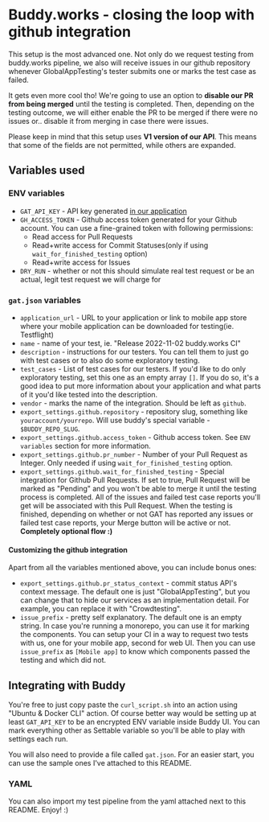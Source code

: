 # Buddy.works - closing the loop with github integration

This setup is the most advanced one. Not only do we request testing from buddy.works pipeline, we also will receive issues in our github repository whenever GlobalAppTesting's tester submits one or marks the test case as failed.

It gets even more cool tho! We're going to use an option to **disable our PR from being merged** until the testing is completed. Then, depending on the testing outcome, we will either enable the PR to be merged if there were no issues or.. disable it from merging in case there were issues.

Please keep in mind that this setup uses **V1 version of our API**. This means that some of the fields are not permitted, while others are expanded.

## Variables used

### ENV variables

- `GAT_API_KEY` - API key generated [in our application](https://app.globalapptesting.com/organization-settings/api-settings)
- `GH_ACCESS_TOKEN` - Github access token generated for your Github account. You can use a fine-grained token with following permissions:
  - Read access for Pull Requests
  - Read+write access for Commit Statuses(only if using `wait_for_finished_testing` option)
  - Read+write access for Issues
- `DRY_RUN` - whether or not this should simulate real test request or be an actual, legit test request we will charge for

### `gat.json` variables

- `application_url` - URL to your application or link to mobile app store where your mobile application can be downloaded for testing(ie. Testflight)
- `name` - name of your test, ie. "Release 2022-11-02 buddy.works CI"
- `description` - instructions for our testers. You can tell them to just go with test cases or to also do some exploratory testing.
- `test_cases` - List of test cases for our testers. If you'd like to do only exploratory testing, set this one as an empty array `[]`. If you do so, it's a good idea to put more information about your application and what parts of it you'd like tested into the description.
- `vendor` - marks the name of the integration. Should be left as `github`.
- `export_settings.github.repository` - repository slug, something like `youraccount/yourrepo`. Will use buddy's special variable - `$BUDDY_REPO_SLUG`.
- `export_settings.github.access_token` - Github access token. See `ENV variables` section for more information.
- `export_settings.github.pr_number` - Number of your Pull Request as Integer. Only needed if using `wait_for_finished_testing` option.
- `export_settings.github.wait_for_finished_testing` - Special integration for Github Pull Requests. If set to true, Pull Request will be marked as "Pending" and you won't be able to merge it until the testing process is completed. All of the issues and failed test case reports you'll get will be associated with this Pull Request. When the testing is finished, depending on whether or not GAT has reported any issues or failed test case reports, your Merge button will be active or not. **Completely optional flow :)**

#### Customizing the github integration

Apart from all the variables mentioned above, you can include bonus ones:

- `export_settings.github.pr_status_context` - commit status API's context message. The default one is just "GlobalAppTesting", but you can change that to hide our services as an implementation detail. For example, you can replace it with "Crowdtesting".
- `issue_prefix` - pretty self explanatory. The default one is an empty string. In case you're running a monorepo, you can use it for marking the components. You can setup your CI in a way to request two tests with us, one for your mobile app, second for web UI. Then you can use `issue_prefix` as `[Mobile app]` to know which components passed the testing and which did not.

## Integrating with Buddy

You're free to just copy paste the `curl_script.sh` into an action using "Ubuntu & Docker CLI" action. Of course better way would be setting up at least `GAT_API_KEY` to be an encrypted ENV variable inside Buddy UI. You can mark everything other as Settable variable so you'll be able to play with settings each run.

You will also need to provide a file called `gat.json`. For an easier start, you can use the sample ones I've attached to this README.

### YAML

You can also import my test pipeline from the yaml attached next to this README. Enjoy! :)
